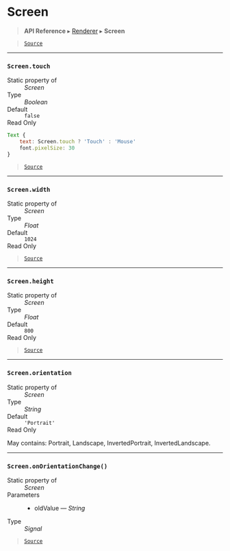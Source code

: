 # Screen

> **API Reference** ▸ [Renderer](/api/renderer.md) ▸ **Screen**

<!-- toc -->

> [`Source`](https://github.com/Neft-io/neft/blob/f9c128ccb37aa79380c961e878cd76ec9e79c99e/src/renderer/types/namespace/screen.litcoffee)


* * * 

### `Screen.touch`

<dl><dt>Static property of</dt><dd><i>Screen</i></dd><dt>Type</dt><dd><i>Boolean</i></dd><dt>Default</dt><dd><code>false</code></dd><dt>Read Only</dt></dl>

```javascript
Text {
    text: Screen.touch ? 'Touch' : 'Mouse'
    font.pixelSize: 30
}
```


> [`Source`](https://github.com/Neft-io/neft/blob/f9c128ccb37aa79380c961e878cd76ec9e79c99e/src/renderer/types/namespace/screen.litcoffee#readonly-boolean-screentouch--false)


* * * 

### `Screen.width`

<dl><dt>Static property of</dt><dd><i>Screen</i></dd><dt>Type</dt><dd><i>Float</i></dd><dt>Default</dt><dd><code>1024</code></dd><dt>Read Only</dt></dl>


> [`Source`](https://github.com/Neft-io/neft/blob/f9c128ccb37aa79380c961e878cd76ec9e79c99e/src/renderer/types/namespace/screen.litcoffee#readonly-float-screenwidth--1024)


* * * 

### `Screen.height`

<dl><dt>Static property of</dt><dd><i>Screen</i></dd><dt>Type</dt><dd><i>Float</i></dd><dt>Default</dt><dd><code>800</code></dd><dt>Read Only</dt></dl>


> [`Source`](https://github.com/Neft-io/neft/blob/f9c128ccb37aa79380c961e878cd76ec9e79c99e/src/renderer/types/namespace/screen.litcoffee#readonly-float-screenheight--800)


* * * 

### `Screen.orientation`

<dl><dt>Static property of</dt><dd><i>Screen</i></dd><dt>Type</dt><dd><i>String</i></dd><dt>Default</dt><dd><code>&#39;Portrait&#39;</code></dd><dt>Read Only</dt></dl>

May contains: Portrait, Landscape, InvertedPortrait, InvertedLandscape.


* * * 

### `Screen.onOrientationChange()`

<dl><dt>Static property of</dt><dd><i>Screen</i></dd><dt>Parameters</dt><dd><ul><li>oldValue — <i>String</i></li></ul></dd><dt>Type</dt><dd><i>Signal</i></dd></dl>


> [`Source`](https://github.com/Neft-io/neft/blob/f9c128ccb37aa79380c961e878cd76ec9e79c99e/src/renderer/types/namespace/screen.litcoffee#signal-screenonorientationchangestring-oldvalue)

